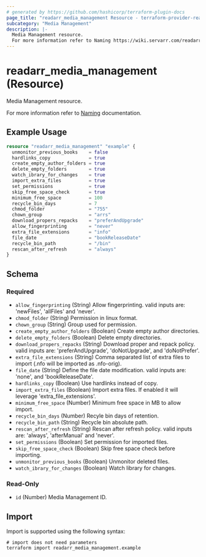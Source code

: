 ```yaml
---
# generated by https://github.com/hashicorp/terraform-plugin-docs
page_title: "readarr_media_management Resource - terraform-provider-readarr"
subcategory: "Media Management"
description: |-
  Media Management resource.
  For more information refer to Naming https://wiki.servarr.com/readarr/settings#file-management documentation.
---
```


# readarr_media_management (Resource)

<!-- subcategory:Media Management -->Media Management resource.
For more information refer to [Naming](https://wiki.servarr.com/readarr/settings#file-management) documentation.

## Example Usage

```terraform
resource "readarr_media_management" "example" {
  unmonitor_previous_books    = false
  hardlinks_copy              = true
  create_empty_author_folders = true
  delete_empty_folders        = true
  watch_ibrary_for_changes    = true
  import_extra_files          = true
  set_permissions             = true
  skip_free_space_check       = true
  minimum_free_space          = 100
  recycle_bin_days            = 7
  chmod_folder                = "755"
  chown_group                 = "arrs"
  download_propers_repacks    = "preferAndUpgrade"
  allow_fingerprinting        = "never"
  extra_file_extensions       = "info"
  file_date                   = "bookReleaseDate"
  recycle_bin_path            = "/bin"
  rescan_after_refresh        = "always"
}
```

<!-- schema generated by tfplugindocs -->
## Schema

### Required

- `allow_fingerprinting` (String) Allow fingerprinting. valid inputs are: 'newFiles', 'allFiles' and 'never'.
- `chmod_folder` (String) Permission in linux format.
- `chown_group` (String) Group used for permission.
- `create_empty_author_folders` (Boolean) Create empty author directories.
- `delete_empty_folders` (Boolean) Delete empty directories.
- `download_propers_repacks` (String) Download proper and repack policy. valid inputs are: 'preferAndUpgrade', 'doNotUpgrade', and 'doNotPrefer'.
- `extra_file_extensions` (String) Comma separated list of extra files to import (.nfo will be imported as .nfo-orig).
- `file_date` (String) Define the file date modification. valid inputs are: 'none', and 'bookReleaseDate'.
- `hardlinks_copy` (Boolean) Use hardlinks instead of copy.
- `import_extra_files` (Boolean) Import extra files. If enabled it will leverage 'extra_file_extensions'.
- `minimum_free_space` (Number) Minimum free space in MB to allow import.
- `recycle_bin_days` (Number) Recyle bin days of retention.
- `recycle_bin_path` (String) Recycle bin absolute path.
- `rescan_after_refresh` (String) Rescan after refresh policy. valid inputs are: 'always', 'afterManual' and 'never'.
- `set_permissions` (Boolean) Set permission for imported files.
- `skip_free_space_check` (Boolean) Skip free space check before importing.
- `unmonitor_previous_books` (Boolean) Unmonitor deleted files.
- `watch_ibrary_for_changes` (Boolean) Watch library for changes.

### Read-Only

- `id` (Number) Media Management ID.

## Import

Import is supported using the following syntax:

```shell
# import does not need parameters
terraform import readarr_media_management.example
```
